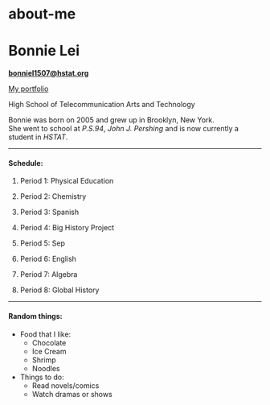 # about-me

# Bonnie Lei

**bonniel1507@hstat.org**

[My portfolio](https://bonniel1507.github.io)

High School of Telecommunication Arts and Technology

Bonnie was born on 2005 and grew up in Brooklyn, New York.  
She went to school at _P.S.94_, _John J. Pershing_ and is now currently a student in _HSTAT_.

---

#### Schedule:
1. Period 1: Physical Education

2. Period 2: Chemistry

3. Period 3: Spanish

4. Period 4: Big History Project

5. Period 5: Sep

6. Period 6: English

7. Period 7: Algebra

8. Period 8: Global History

---

#### Random things:
* Food that I like:
    *  Chocolate
    *  Ice Cream
    *  Shrimp
    *  Noodles
* Things to do:
    * Read novels/comics
    * Watch dramas or shows